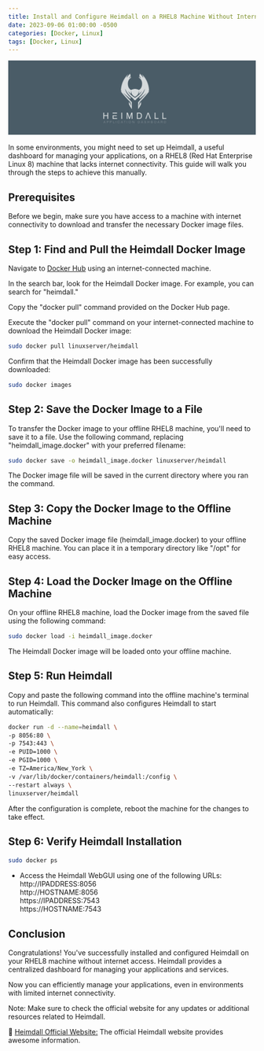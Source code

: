 ```yaml
---
title: Install and Configure Heimdall on a RHEL8 Machine Without Internet Access
date: 2023-09-06 01:00:00 -0500
categories: [Docker, Linux]
tags: [Docker, Linux]
---
```


![Install and Configure Heimdall on a RHEL8 Machine Without Internet Access](/assets/img/posts/2023/heimdall_offline_installation/heimdall_offline_installation.png)


In some environments, you might need to set up Heimdall, a useful dashboard for managing your applications, on a RHEL8 (Red Hat Enterprise Linux 8) machine that lacks internet connectivity. This guide will walk you through the steps to achieve this manually.

## Prerequisites

Before we begin, make sure you have access to a machine with internet connectivity to download and transfer the necessary Docker image files.

## Step 1: Find and Pull the Heimdall Docker Image

Navigate to [Docker Hub](https://hub.docker.com) using an internet-connected machine.

In the search bar, look for the Heimdall Docker image. For example, you can search for "heimdall."

Copy the "docker pull" command provided on the Docker Hub page.  

Execute the "docker pull" command on your internet-connected machine to download the Heimdall Docker image:

```bash
sudo docker pull linuxserver/heimdall
```

Confirm that the Heimdall Docker image has been successfully downloaded:

```bash
sudo docker images
```

## Step 2: Save the Docker Image to a File

To transfer the Docker image to your offline RHEL8 machine, you'll need to save it to a file. Use the following command, replacing "heimdall_image.docker" with your preferred filename:

```bash
sudo docker save -o heimdall_image.docker linuxserver/heimdall
```

The Docker image file will be saved in the current directory where you ran the command.

## Step 3: Copy the Docker Image to the Offline Machine

Copy the saved Docker image file (heimdall_image.docker) to your offline RHEL8 machine. You can place it in a temporary directory like "/opt" for easy access.

## Step 4: Load the Docker Image on the Offline Machine

On your offline RHEL8 machine, load the Docker image from the saved file using the following command:

```bash
sudo docker load -i heimdall_image.docker
```

The Heimdall Docker image will be loaded onto your offline machine.

## Step 5: Run Heimdall

Copy and paste the following command into the offline machine's terminal to run Heimdall. This command also configures Heimdall to start automatically:

```bash
docker run -d --name=heimdall \
-p 8056:80 \
-p 7543:443 \
-e PUID=1000 \
-e PGID=1000 \
-e TZ=America/New_York \
-v /var/lib/docker/containers/heimdall:/config \
--restart always \
linuxserver/heimdall
```

After the configuration is complete, reboot the machine for the changes to take effect.

## Step 6: Verify Heimdall Installation

```bash
sudo docker ps
```

- Access the Heimdall WebGUI using one of the following URLs: <br>
http://IPADDRESS:8056 <br>
http://HOSTNAME:8056 <br>
https://IPADDRESS:7543 <br>
https://HOSTNAME:7543 <br>

## Conclusion

Congratulations! You've successfully installed and configured Heimdall on your RHEL8 machine without internet access. Heimdall provides a centralized dashboard for managing your applications and services.

Now you can efficiently manage your applications, even in environments with limited internet connectivity.

Note: Make sure to check the official website for any updates or additional resources related to Heimdall.


📝 [Heimdall Official Website:](https://heimdall.site/) The official Heimdall website provides awesome information.